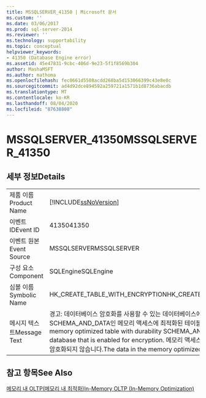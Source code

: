 ```yaml
---
title: MSSQLSERVER_41350 | Microsoft 문서
ms.custom: ''
ms.date: 03/06/2017
ms.prod: sql-server-2014
ms.reviewer: ''
ms.technology: supportability
ms.topic: conceptual
helpviewer_keywords:
- 41350 (Database Engine error)
ms.assetid: 45e47831-9cbc-406d-9e23-5f1f8569b304
author: MashaMSFT
ms.author: mathoma
ms.openlocfilehash: fec0661d5508acdd268ba5d153066399c43e8e0c
ms.sourcegitcommit: ad4d92dce894592a259721a1571b1d8736abacdb
ms.translationtype: MT
ms.contentlocale: ko-KR
ms.lasthandoff: 08/04/2020
ms.locfileid: "87638808"
---
```

# <a name="mssqlserver_41350"></a><span data-ttu-id="0539d-102">MSSQLSERVER_41350</span><span class="sxs-lookup"><span data-stu-id="0539d-102">MSSQLSERVER_41350</span></span>
    
## <a name="details"></a><span data-ttu-id="0539d-103">세부 정보</span><span class="sxs-lookup"><span data-stu-id="0539d-103">Details</span></span>  
  
|||  
|-|-|  
|<span data-ttu-id="0539d-104">제품 이름</span><span class="sxs-lookup"><span data-stu-id="0539d-104">Product Name</span></span>|[!INCLUDE[ssNoVersion](../../includes/ssnoversion-md.md)]|  
|<span data-ttu-id="0539d-105">이벤트 ID</span><span class="sxs-lookup"><span data-stu-id="0539d-105">Event ID</span></span>|<span data-ttu-id="0539d-106">41350</span><span class="sxs-lookup"><span data-stu-id="0539d-106">41350</span></span>|  
|<span data-ttu-id="0539d-107">이벤트 원본</span><span class="sxs-lookup"><span data-stu-id="0539d-107">Event Source</span></span>|<span data-ttu-id="0539d-108">MSSQLSERVER</span><span class="sxs-lookup"><span data-stu-id="0539d-108">MSSQLSERVER</span></span>|  
|<span data-ttu-id="0539d-109">구성 요소</span><span class="sxs-lookup"><span data-stu-id="0539d-109">Component</span></span>|<span data-ttu-id="0539d-110">SQLEngine</span><span class="sxs-lookup"><span data-stu-id="0539d-110">SQLEngine</span></span>|  
|<span data-ttu-id="0539d-111">심볼 이름</span><span class="sxs-lookup"><span data-stu-id="0539d-111">Symbolic Name</span></span>|<span data-ttu-id="0539d-112">HK_CREATE_TABLE_WITH_ENCRYPTION</span><span class="sxs-lookup"><span data-stu-id="0539d-112">HK_CREATE_TABLE_WITH_ENCRYPTION</span></span>|  
|<span data-ttu-id="0539d-113">메시지 텍스트</span><span class="sxs-lookup"><span data-stu-id="0539d-113">Message Text</span></span>|<span data-ttu-id="0539d-114">경고: 데이터베이스 암호화를 사용할 수 있는 데이터베이스에 내구성이 SCHEMA_AND_DATA인 메모리 액세스에 최적화된 테이블이 만들어졌습니다.</span><span class="sxs-lookup"><span data-stu-id="0539d-114">Warning: A memory optimized table with durability SCHEMA_AND_DATA was created in a database that is enabled for encryption.</span></span> <span data-ttu-id="0539d-115">메모리 액세스에 최적화된 테이블의 데이터는 암호화되지 않습니다.</span><span class="sxs-lookup"><span data-stu-id="0539d-115">The data in the memory optimized table will not be encrypted.</span></span>|  
  
## <a name="see-also"></a><span data-ttu-id="0539d-116">참고 항목</span><span class="sxs-lookup"><span data-stu-id="0539d-116">See Also</span></span>  
 [<span data-ttu-id="0539d-117">메모리 내 OLTP&#40;메모리 내 최적화&#41;</span><span class="sxs-lookup"><span data-stu-id="0539d-117">In-Memory OLTP &#40;In-Memory Optimization&#41;</span></span>](../in-memory-oltp/in-memory-oltp-in-memory-optimization.md)  
  
  

